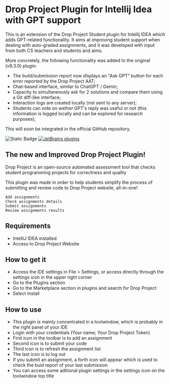 # Drop Project Plugin for Intellij Idea with GPT support

This is an extension of the Drop Project Student plugin for Intellij IDEA which adds GPT-related functionality. It aims at improving student support when dealing with auto-graded assignments, and it was developed with input from both CS teachers and students and aims.

More concretely, the following functionality was added to the original (v9.3.0) plugin:
* The build/submission report now displays an "Ask GPT" button for each error reported by the Drop Project AAT;
* Chat-based interface, similar to ChatGPT / Gemin;
* Capacity to simultaneously ask for 2 solutions and compare them using a Git diff-like interface;
* Interaction logs are created locally (not sent to any server);
* Students can vote on wether GPT's reply was useful or not (this information is logged locally and can be explored for research purposes);

This will soon be integrated in the official GitHub repository.

![[Static Badge](https://img.shields.io/badge/version-v0.9.3-blue)](https://img.shields.io/badge/version-v0.9.3-blue)
[![JetBrains plugins](https://img.shields.io/jetbrains/plugin/d/21870-drop-project)](https://img.shields.io/jetbrains/plugin/d/21870-drop-project)

## The new and Improved Drop Project Plugin!

Drop Project is an open-source automated assessment tool that checks student programming projects for correctness and
quality

This plugin was made in order to help students simplify the process of submitting and review code to Drop Project
website, all-in-one!

    Add assignments
    Check assignments details
    Submit assignments
    Review assignments results

## Requirements

* IntelliJ IDEA installed
* Access to Drop Project Website

## How to get it

* Access the IDE settings in File > Settings, or access directly through the settings icon in the upper right corner
* Go to the Plugins section
* Go to the Marketplace section in plugins and search for Drop Project
* Select Install

## How to use

* This plugin is mainly concentrated in a toolwindow, which is probably in the right panel of your IDE
* Login with your credentials (Your name; Your Drop Project Token)
* First icon in the toolbar is to add an assignment
* Second icon is to submit your code
* Third icon is to refresh the assignment list
* The last icon is to log out
* If you submit an assignment, a forth icon will appear which is used to check the buid report of your last submission
* You can access some aditional plugin settings in the settings icon on the toolwindow top title
